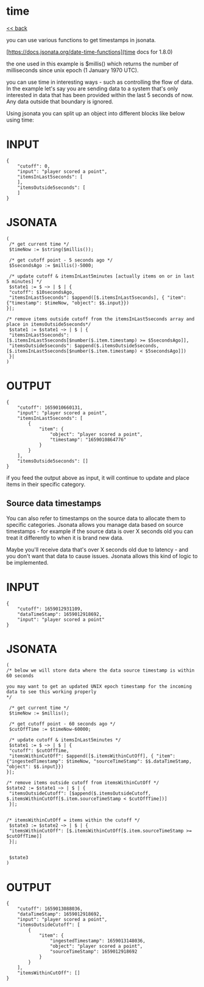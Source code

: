 # time

[<< back](readme.md)

you can use various functions to get timestamps in jsonata.

[https://docs.jsonata.org/date-time-functions](time docs for 1.8.0)

the one used in this example is $millis() which returns the number of milliseconds since
unix epoch (1 January 1970 UTC).

you can use time in interesting ways - such as controlling the flow of data. In the example 
let's say you are sending data to a system that's only interested in data that has been provided
within the last 5 seconds of now. Any data outside that boundary is ignored.

Using jsonata you can split up an object into different blocks like below using time:

# INPUT
```
{
    "cutoff": 0,
    "input": "player scored a point",
    "itemsInLast5seconds": [
    ],
    "itemsOutside5seconds": [
    ]
}

```

# JSONATA
```
(
 /* get current time */
 $timeNow := $string($millis());
 
 /* get cutoff point - 5 seconds ago */
 $5secondsAgo := $millis()-5000;
 
 /* update cutoff & itemsInLast5minutes [actually items on or in last 5 minutes] */
 $state1 := $ ~> | $ | {
 "cutoff": $10secondsAgo,
 "itemsInLast5seconds": $append([$.itemsInLast5seconds], { "item": {"timestamp": $timeNow, "object": $$.input}})
}|;

/* remove items outside cutoff from the itemsInLast5seconds array and place in itemsOutside5seconds*/
 $state1 := $state1 ~> | $ | {
 "itemsInLast5seconds": [$.itemsInLast5seconds[$number($.item.timestamp) >= $5secondsAgo]],
 "itemsOutside5seconds": $append($.itemsOutside5seconds, [$.itemsInLast5seconds[$number($.item.timestamp) < $5secondsAgo]])
 }|
)
```

# OUTPUT
```
{
    "cutoff": 1659010660131,
    "input": "player scored a point",
    "itemsInLast5seconds": [
        {
            "item": {
                "object": "player scored a point",
                "timestamp": "1659010864776"
            }
        }
    ],
    "itemsOutside5seconds": []
}
```

if you feed the output above as input, it will continue to update and place items in their specific category.

## Source data timestamps

You can also refer to timestamps on the source data to allocate them to specific categories.
Jsonata allows you manage data based on source timestamps - for example if the source data is over X seconds old
you can treat it differently to when it is brand new data.

Maybe you'll receive data that's over X seconds old due to latency - and you don't want that data to cause issues.
Jsonata allows this kind of logic to be implemented.

# INPUT
```
{
    "cutoff": 1659012931109,
    "dataTimeStamp": 1659012918692,
    "input": "player scored a point"
}
```

# JSONATA
```
(
/* below we will store data where the data source timestamp is within 60 seconds 

you may want to get an updated UNIX epoch timestamp for the incoming data to see this working properly
*/

 /* get current time */
 $timeNow := $millis();
 
 /* get cutoff point - 60 seconds ago */
 $cutOffTime := $timeNow-60000;
 
 /* update cutoff & itemsInLast5minutes */
 $state1 := $ ~> | $ | {
 "cutoff": $cutOffTime,
 "itemsWithinCutOff": $append([$.itemsWithinCutOff], { "item": {"ingestedTimestamp": $timeNow, "sourceTimeStamp": $$.dataTimeStamp, "object": $$.input}})
}|;

/* remove items outside cutoff from itemsWithinCutOff */
$state2 := $state1 ~> | $ | {
 "itemsOutsideCutoff": [$append($.itemsOutsideCutoff, $.itemsWithinCutOff[$.item.sourceTimeStamp < $cutOffTime])]
 }|;


/* itemsWithinCutOff = items within the cutoff */
 $state3 := $state2 ~> | $ | {
 "itemsWithinCutOff": [$.itemsWithinCutOff[$.item.sourceTimeStamp >= $cutOffTime]]
 }|;
 

 $state3
)
```

# OUTPUT
```
{
    "cutoff": 1659013088036,
    "dataTimeStamp": 1659012918692,
    "input": "player scored a point",
    "itemsOutsideCutoff": [
        {
            "item": {
                "ingestedTimestamp": 1659013148036,
                "object": "player scored a point",
                "sourceTimeStamp": 1659012918692
            }
        }
    ],
    "itemsWithinCutOff": []
}
```
